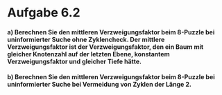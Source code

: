# Aufgabe 6.2

#### a) Berechnen Sie den mittleren Verzweigungsfaktor beim 8-Puzzle bei uninformierter Suche ohne Zyklencheck. Der mittlere Verzweigungsfaktor ist der Verzweigungsfaktor, den ein Baum mit gleicher Knotenzahl auf der letzten Ebene, konstantem Verzweigungsfaktor und gleicher Tiefe hätte.

#### b) Berechnen Sie den mittleren Verzweigungsfaktor beim 8-Puzzle bei uninformierter Suche bei Vermeidung von Zyklen der Länge 2.